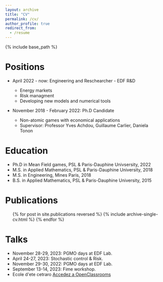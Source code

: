 ```yaml
---
layout: archive
title: "CV"
permalink: /cv/
author_profile: true
redirect_from:
  - /resume
---
```


{% include base_path %}

Positions
======
* April 2022 - now: Engineering  and Reschearcher - EDF R&D
  * Energy markets
  * Risk managment
  * Developing new models and numerical tools

* November 2018 - February 2022: Ph.D Candidate
  * Non-atomic games with economical applications
  * Supervisor: Professor Yves Achdou, Guillaume Carlier, Daniela Tonon
  
Education
======
* Ph.D in Mean Field games, PSL & Paris-Dauphine Univsersity, 2022 
* M.S. in Applied Mathematics, PSL & Paris-Dauphine University, 2018
* M.S. in Engineering, Mines Paris, 2018
* B.S. in Applied Mathematics, PSL & Paris-Dauphine University, 2015

Publications
======
  <ul>{% for post in site.publications reversed %}
    {% include archive-single-cv.html %}
  {% endfor %}</ul>
  
Talks
======
* November 28-29, 2023: PGMO days at EDF Lab.
* April 24-27, 2023: Stochastic control & Risk.
* November 29-30, 2022: PGMO days at EDF Lab.
* September 13-14, 2023: Fime workshop.
* Ecole d'ete cetraro <a href="https://openclassrooms.com/fr/">Accedez a OpenClassrooms</a>
  

